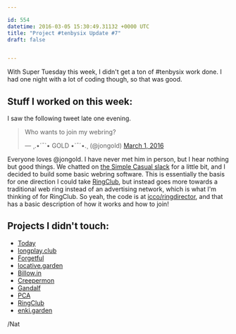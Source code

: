 ```yaml
---

id: 554
datetime: 2016-03-05 15:30:49.31132 +0000 UTC
title: "Project #tenbysix Update #7"
draft: false


---
```


With Super Tuesday this week, I didn't get a ton of #tenbysix work done. I had one night with a lot of coding though, so that was good.

## Stuff I worked on this week:

I saw the following tweet late one evening.

<blockquote class="twitter-tweet" data-lang="en"><p lang="en" dir="ltr">Who wants to join my webring?</p>&mdash; ¸.•´¯`• GOLD •`¯´•.¸ (@jongold) <a href="https://twitter.com/jongold/status/704517861063180288">March 1, 2016</a></blockquote>
<script async src="//platform.twitter.com/widgets.js" charset="utf-8"></script>

Everyone loves @jongold. I have never met him in person, but I hear nothing but good things. We chatted on [the Simple Casual slack](http://simplecasual.com/) for a little bit, and I decided to build some basic webring software. This is essentially the basis for one direction I could take [RingClub](https://github.com/icco/ringclub), but instead goes more towards a traditional web ring instead of an advertising network, which is what I'm thinking of for RingClub. So yeah, the code is at [icco/ringdirector](https://github.com/icco/ringdirector), and that has a basic description of how it works and how to join!

## Projects I didn't touch:

 - [Today](https://github.com/icco/today)
 - [longplay.club](https://github.com/icco/longplay.club)
 - [Forgetful](https://github.com/icco/forgetful)
 - [locative.garden](https://github.com/icco/locative.garden)
 - [Billow.in](https://github.com/icco/billowin)
 - [Creepermon](https://github.com/icco/creepermon)
 - [Gandalf](https://github.com/icco/gandalf)
 - [PCA](https://github.com/icco/pca)
 - [RingClub](https://github.com/icco/ringclub)
 - [enki.garden](https://github.com/icco/enki.garden)

/Nat
